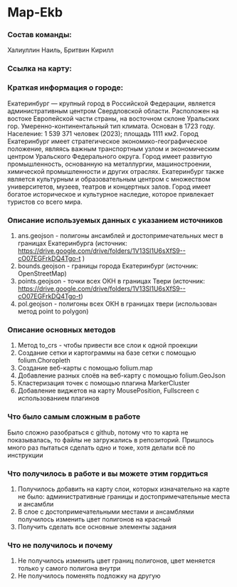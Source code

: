 # Map-Ekb
### Состав команды:
Халиуллин Наиль, Бритвин Кирилл
### Ссылка на карту: 
### Краткая информация о городе:
Екатеринбург — крупный город в Российской Федерации, является административным центром Свердловской области. Расположен на востоке Европейской части страны, на восточном склоне Уральских гор. Умеренно-континентальный тип климата. Основан в 1723 году. Население: 1 539 371 человек (2023); площадь 1111 км2. 
Город Екатеринбург имеет стратегическое экономико-географическое положение, являясь важным транспортным узлом и экономическим центром Уральского Федерального округа. Город имеет развитую промышленность, основанную на металлургии, машиностроении, химической промышленности и других отраслях.
Екатеринбург также является культурным и образовательным центром с множеством университетов, музеев, театров и концертных залов. Город имеет богатое историческое и культурное наследие, которое привлекает туристов со всего мира.
### Описание используемых данных с указанием источников
1. ans.geojson - полигоны ансамблей и достопримечательных мест в границах Екатеринбурга (источник: https://drive.google.com/drive/folders/1V13Sl1U6sXfS9--cO07EGFrkDQ4Tgo-t )
2. bounds.geojson - границы города Екатеринбург (источник: OpenStreetMap)
3. points.geojson - точки всех ОКН в границах Твери (источник: https://drive.google.com/drive/folders/1V13Sl1U6sXfS9--cO07EGFrkDQ4Tgo-t)
4. pol.geojson - полигоны всех ОКН в границах твери (использован метод point to polygon)
### Описание основных методов
1. Метод to_crs - чтобы привести все слои к одной проекции
2. Создание сетки и картограммы на базе сетки с помощью folium.Choropleth
3. Создание веб-карты с помощью folium.map
4. Добавление разных слоёв на веб-карту с помощью folium.GeoJson
5. Кластеризация точек с помощью плагина MarkerCluster 
6. Добавление виджетов на карту MousePosition, Fullscreen с использованием плагинов 
### Что было самым сложным в работе
Было сложно разобраться с github, потому что то карта не показывалась, то файлы не загружались в репозиторий. Пришлось много раз пытаться сделать одно и тоже, хотя делали всё по инструкции
### Что получилось в работе и вы можете этим гордиться
1. Получилось добавить на карту слои, которых изначательно на карте не было: административные границы и достопримечательные места и ансамбли
2. В слое с достопримечательными местами и ансамблями получилось изменить цвет полигонов на красный
3. Получить сделать все основные элементы задания
### Что не получилось и почему
1. Не получилось изменить цвет границ полигонов, цвет меняется только у самого полигона внутри
2. Не получилось поменять подложку на другую
